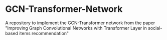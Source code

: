 # GCN-Transformer-Network
A repository to implement the GCN-Transformer network from the paper "Improving Graph Convolutional Networks with Transformer Layer in social-based items recommendation"
